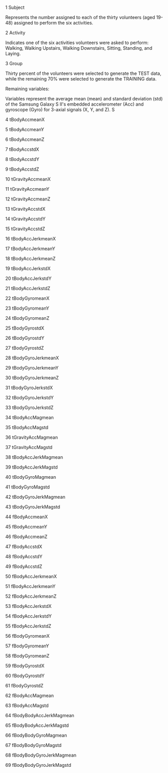 


1 Subject

Represents the number assigned to each of the thirty volunteers (aged 19-48) assigned to perform the six activities.

2 Activity

Indicates one of the six activities volunteers were asked to perform: Walking, Walking Upstairs, Walking Downstairs, Sitting, Standing, and Laying.

3 Group

Thirty percent of the volunteers were selected to generate the TEST data, while the remaining 70% were selected to generate the TRAINING data.

Remaining variables: 

Variables represent the average mean (mean) and standard deviation (std) of the Samsung Galaxy S II's embedded accelerometer (Acc) and gyroscope (Gyro) for 3-axial signals (X, Y, and Z). S

4  tBodyAccmeanX

5  tBodyAccmeanY

6  tBodyAccmeanZ

7  tBodyAccstdX

8  tBodyAccstdY

9  tBodyAccstdZ

10 tGravityAccmeanX

11 tGravityAccmeanY

12 tGravityAccmeanZ

13 tGravityAccstdX

14 tGravityAccstdY

15 tGravityAccstdZ

16 tBodyAccJerkmeanX

17 tBodyAccJerkmeanY

18 tBodyAccJerkmeanZ

19 tBodyAccJerkstdX

20 tBodyAccJerkstdY

21 tBodyAccJerkstdZ

22 tBodyGyromeanX

23 tBodyGyromeanY

24 tBodyGyromeanZ

25 tBodyGyrostdX

26 tBodyGyrostdY

27 tBodyGyrostdZ

28 tBodyGyroJerkmeanX

29 tBodyGyroJerkmeanY

30 tBodyGyroJerkmeanZ

31 tBodyGyroJerkstdX

32 tBodyGyroJerkstdY

33 tBodyGyroJerkstdZ

34 tBodyAccMagmean

35 tBodyAccMagstd

36 tGravityAccMagmean

37 tGravityAccMagstd

38 tBodyAccJerkMagmean

39 tBodyAccJerkMagstd

40 tBodyGyroMagmean

41 tBodyGyroMagstd

42 tBodyGyroJerkMagmean

43 tBodyGyroJerkMagstd

44 fBodyAccmeanX

45 fBodyAccmeanY

46 fBodyAccmeanZ

47 fBodyAccstdX

48 fBodyAccstdY

49 fBodyAccstdZ

50 fBodyAccJerkmeanX

51 fBodyAccJerkmeanY

52 fBodyAccJerkmeanZ

53 fBodyAccJerkstdX

54 fBodyAccJerkstdY

55 fBodyAccJerkstdZ

56 fBodyGyromeanX

57 fBodyGyromeanY

58 fBodyGyromeanZ

59 fBodyGyrostdX

60 fBodyGyrostdY

61 fBodyGyrostdZ

62 fBodyAccMagmean

63 fBodyAccMagstd

64 fBodyBodyAccJerkMagmean

65 fBodyBodyAccJerkMagstd

66 fBodyBodyGyroMagmean

67 fBodyBodyGyroMagstd

68 fBodyBodyGyroJerkMagmean

69 fBodyBodyGyroJerkMagstd